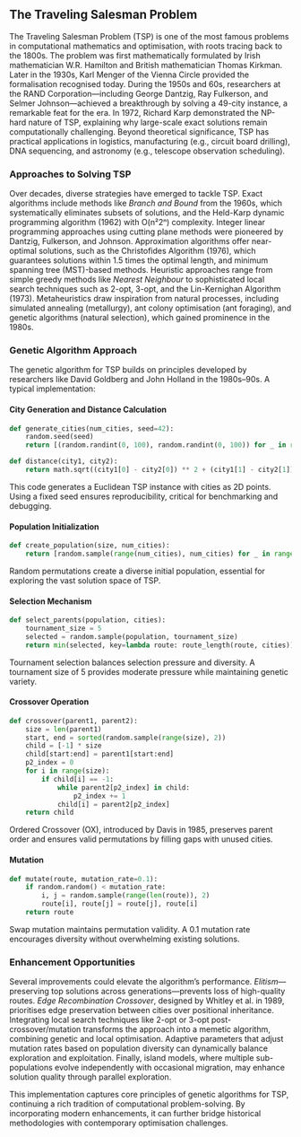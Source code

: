 
## The Traveling Salesman Problem

The Traveling Salesman Problem (TSP) is one of the most famous problems in computational
mathematics and optimisation, with roots tracing back to the 1800s. The problem was first
mathematically formulated by Irish mathematician W.R. Hamilton and British mathematician
Thomas Kirkman. Later in the 1930s, Karl Menger of the Vienna Circle provided the formalisation
recognised today. During the 1950s and 60s, researchers at the RAND Corporation—including
George Dantzig, Ray Fulkerson, and Selmer Johnson—achieved a breakthrough by solving a
49-city instance, a remarkable feat for the era. In 1972, Richard Karp demonstrated the
NP-hard nature of TSP, explaining why large-scale exact solutions remain computationally
challenging. Beyond theoretical significance, TSP has practical applications in logistics,
manufacturing (e.g., circuit board drilling), DNA sequencing, and astronomy (e.g.,
telescope observation scheduling).


### Approaches to Solving TSP

Over decades, diverse strategies have emerged to tackle TSP. Exact algorithms include
methods like *Branch and Bound* from the 1960s, which systematically eliminates subsets
of solutions, and the Held-Karp dynamic programming algorithm (1962) with O(n²2ⁿ)
complexity. Integer linear programming approaches using cutting plane methods were
pioneered by Dantzig, Fulkerson, and Johnson. Approximation algorithms offer near-optimal
solutions, such as the Christofides Algorithm (1976), which guarantees solutions within
1.5 times the optimal length, and minimum spanning tree (MST)-based methods. Heuristic
approaches range from simple greedy methods like *Nearest Neighbour* to sophisticated
local search techniques such as 2-opt, 3-opt, and the Lin-Kernighan Algorithm (1973).
Metaheuristics draw inspiration from natural processes, including simulated annealing
(metallurgy), ant colony optimisation (ant foraging), and genetic algorithms (natural
selection), which gained prominence in the 1980s.


### Genetic Algorithm Approach

The genetic algorithm for TSP builds on principles developed by researchers like David
Goldberg and John Holland in the 1980s–90s. A typical implementation:


#### City Generation and Distance Calculation

```python
def generate_cities(num_cities, seed=42):
    random.seed(seed)
    return [(random.randint(0, 100), random.randint(0, 100)) for _ in range(num_cities)]

def distance(city1, city2):
    return math.sqrt((city1[0] - city2[0]) ** 2 + (city1[1] - city2[1]) ** 2)
```

This code generates a Euclidean TSP instance with cities as 2D points. Using a fixed
seed ensures reproducibility, critical for benchmarking and debugging.


#### Population Initialization

```python
def create_population(size, num_cities):
    return [random.sample(range(num_cities), num_cities) for _ in range(size)]
```

Random permutations create a diverse initial population, essential for exploring the
vast solution space of TSP.


#### Selection Mechanism

```python
def select_parents(population, cities):
    tournament_size = 5
    selected = random.sample(population, tournament_size)
    return min(selected, key=lambda route: route_length(route, cities))
```

Tournament selection balances selection pressure and diversity. A tournament size of
5 provides moderate pressure while maintaining genetic variety.


#### Crossover Operation

```python
def crossover(parent1, parent2):
    size = len(parent1)
    start, end = sorted(random.sample(range(size), 2))
    child = [-1] * size
    child[start:end] = parent1[start:end]
    p2_index = 0
    for i in range(size):
        if child[i] == -1:
            while parent2[p2_index] in child:
                p2_index += 1
            child[i] = parent2[p2_index]
    return child
```

Ordered Crossover (OX), introduced by Davis in 1985, preserves parent order and
ensures valid permutations by filling gaps with unused cities.


#### Mutation

```python
def mutate(route, mutation_rate=0.1):
    if random.random() < mutation_rate:
        i, j = random.sample(range(len(route)), 2)
        route[i], route[j] = route[j], route[i]
    return route
```

Swap mutation maintains permutation validity. A 0.1 mutation rate encourages diversity
without overwhelming existing solutions.


### Enhancement Opportunities

Several improvements could elevate the algorithm’s performance. *Elitism*—preserving top
solutions across generations—prevents loss of high-quality routes. *Edge Recombination Crossover*,
designed by Whitley et al. in 1989, prioritises edge preservation between cities over
positional inheritance. Integrating local search techniques like 2-opt or 3-opt post-crossover/mutation
transforms the approach into a memetic algorithm, combining genetic and local optimisation.
Adaptive parameters that adjust mutation rates based on population diversity can dynamically
balance exploration and exploitation. Finally, island models, where multiple sub-populations
evolve independently with occasional migration, may enhance solution quality through parallel
exploration.

This implementation captures core principles of genetic algorithms for TSP, continuing a rich
tradition of computational problem-solving. By incorporating modern enhancements, it can
further bridge historical methodologies with contemporary optimisation challenges.
